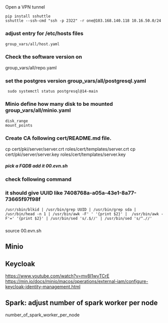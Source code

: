 
##
Open a VPN tunnel

```
pip install sshuttle
sshuttle --ssh-cmd "ssh -p 2322" -r one@103.168.140.118 10.16.50.0/24
```

### adjust entry for /etc/hosts files

```
group_vars/all/host.yaml
```

### Check the software version on 
group_vars/all/repo.yaml 

### set the postgres version group_vars/all/postgresql.yaml 
```
 sudo systemctl status postgresql@14-main 
```

### Minio define how many disk to be mounted group_vars/all/minio.yaml
```
disk_range
mount_points
```

### Create CA following cert/README.md file.

cp cert/pki/server/server.crt roles/cert/templates/server.crt 
cp cert/pki/server/server.key roles/cert/templates/server.key


##### pick a FQDB add it 00.evn.sh 

### check following command
### it should give UUID like 7408768a-a05a-43e1-8a77-73665f97f98f
```
/usr/sbin/blkid | /usr/bin/grep UUID | /usr/bin/grep sda | /usr/bin/head -n 1 | /usr/bin/awk -F' ' '{print $2}' |  /usr/bin/awk -F'=' '{print $2}' | /usr/bin/sed 's/.$//' | /usr/bin/sed 's/^.//'
```


###  
source 00.evn.sh 


##


## Minio
## Keycloak
https://www.youtube.com/watch?v=mv8I1wvTCrE
https://min.io/docs/minio/macos/operations/external-iam/configure-keycloak-identity-management.html


## Spark: adjust number of spark worker per node

number_of_spark_worker_per_node
